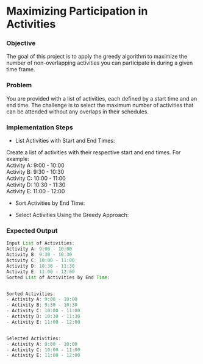 # Maximizing Participation in Activities   


### Objective   
The goal of this project is to apply the greedy algorithm to maximize the number of non-overlapping activities you can participate in during a given time frame.

### Problem
You are provided with a list of activities, each defined by a start time and an end time. The challenge is to select the maximum number of activities that can be attended without any overlaps in their schedules.

### Implementation Steps
- List Activities with Start and End Times:

Create a list of activities with their respective start and end times. For example:   
Activity A: 9:00 - 10:00   
Activity B: 9:30 - 10:30   
Activity C: 10:00 - 11:00   
Activity D: 10:30 - 11:30   
Activity E: 11:00 - 12:00   
   
- Sort Activities by End Time:
  
   
- Select Activities Using the Greedy Approach:


   
### Expected Output   

``` java
Input List of Activities:
Activity A: 9:00 - 10:00
Activity B: 9:30 - 10:30
Activity C: 10:00 - 11:00
Activity D: 10:30 - 11:30
Activity E: 11:00 - 12:00
Sorted List of Activities by End Time:


Sorted Activities:
- Activity A: 9:00 - 10:00
- Activity B: 9:30 - 10:30
- Activity C: 10:00 - 11:00
- Activity D: 10:30 - 11:30
- Activity E: 11:00 - 12:00


Selected Activities:
- Activity A: 9:00 - 10:00
- Activity C: 10:00 - 11:00
- Activity E: 11:00 - 12:00
```

